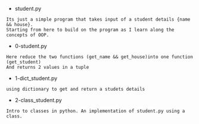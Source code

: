 - student.py
```
Its just a simple program that takes input of a student details {name && house}.
Starting from here to build on the program as I learn along the concepts of OOP.
```

- 0-student.py
```
Here reduce the two functions (get_name && get_house)into one function (get_student)
And returns 2 values in a tuple
```

- 1-dict_student.py
```
using dictionary to get and return a studets details
```

- 2-class_student.py
```
Intro to classes in python. An implementation of student.py using a class.
```